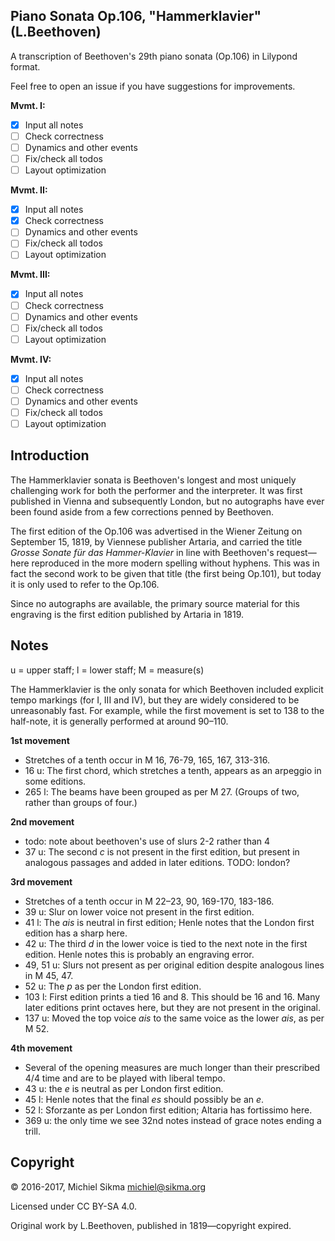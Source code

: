 Piano Sonata Op.106, "Hammerklavier" (L.Beethoven)
--------------------------------------------------

A transcription of Beethoven's 29th piano sonata (Op.106) in Lilypond format.

Feel free to open an issue if you have suggestions for improvements.

**Mvmt. I:**

* [x] Input all notes
* [ ] Check correctness
* [ ] Dynamics and other events
* [ ] Fix/check all todos
* [ ] Layout optimization

**Mvmt. II:**

* [x] Input all notes
* [x] Check correctness
* [ ] Dynamics and other events
* [ ] Fix/check all todos
* [ ] Layout optimization

**Mvmt. III:**

* [x] Input all notes
* [ ] Check correctness
* [ ] Dynamics and other events
* [ ] Fix/check all todos
* [ ] Layout optimization

**Mvmt. IV:**

* [x] Input all notes
* [ ] Check correctness
* [ ] Dynamics and other events
* [ ] Fix/check all todos
* [ ] Layout optimization

Introduction
------------

The Hammerklavier sonata is Beethoven's longest and most uniquely challenging work for both the performer and the interpreter. It was first published in Vienna and subsequently London, but no autographs have ever been found aside from a few corrections penned by Beethoven.

The first edition of the Op.106 was advertised in the Wiener Zeitung on September 15, 1819, by Viennese publisher Artaria, and carried the title *Grosse Sonate für das Hammer-Klavier* in line with Beethoven's request—here reproduced in the more modern spelling without hyphens. This was in fact the second work to be given that title (the first being Op.101), but today it is only used to refer to the Op.106.

Since no autographs are available, the primary source material for this engraving is the first edition published by Artaria in 1819.

Notes
-----

u = upper staff; l = lower staff; M = measure(s)

The Hammerklavier is the only sonata for which Beethoven included explicit tempo markings (for I, III and IV), but they are widely considered to be unreasonably fast. For example, while the first movement is set to 138 to the half-note, it is generally performed at around 90–110.

**1st movement**

* Stretches of a tenth occur in M 16, 76-79, 165, 167, 313-316.
* 16 u: The first chord, which stretches a tenth, appears as an arpeggio in some editions.
* 265 l: The beams have been grouped as per M 27. (Groups of two, rather than groups of four.)

**2nd movement**

* todo: note about beethoven's use of slurs 2-2 rather than 4
* 37 u: The second *c* is not present in the first edition, but present in analogous passages and added in later editions. TODO: london?

**3rd movement**

* Stretches of a tenth occur in M 22–23, 90, 169-170, 183-186.
* 39 u: Slur on lower voice not present in the first edition.
* 41 l: The *ais* is neutral in first edition; Henle notes that the London first edition has a sharp here.
* 42 u: The third *d* in the lower voice is tied to the next note in the first edition. Henle notes this is probably an engraving error.
* 49, 51 u: Slurs not present as per original edition despite analogous lines in M 45, 47.
* 52 u: The *p* as per the London first edition.
* 103 l: First edition prints a tied 16 and 8. This should be 16 and 16. Many later editions print octaves here, but they are not present in the original.
* 137 u: Moved the top voice *ais* to the same voice as the lower *ais*, as per M 52.

**4th movement**

* Several of the opening measures are much longer than their prescribed 4/4 time and are to be played with liberal tempo.
* 43 u: the *e* is neutral as per London first edition.
* 45 l: Henle notes that the final *es* should possibly be an *e*.
* 52 l: Sforzante as per London first edition; Altaria has fortissimo here.
* 369 u: the only time we see 32nd notes instead of grace notes ending a trill.

Copyright
---------

© 2016-2017, Michiel Sikma <michiel@sikma.org>

Licensed under CC BY-SA 4.0.

Original work by L.Beethoven, published in 1819—copyright expired.
